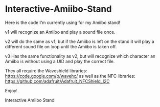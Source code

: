 Interactive-Amiibo-Stand
========================

Here is the code I'm currently using for my Amiibo stand!

v1 will recognize an Amiibo and play a sound file once.

v2 will do the same as v1, but if the Amiibo is left on the stand it will play a different sound file on loop until   the Amiibo is taken off.

v3 Has the same functionality as v2, but will recognize which character an Amiibo is without using a UID and play the   correct file.

They all require the Waveshield libraries:   https://code.google.com/p/wavehc/ 
as well as the NFC libraries:        https://github.com/adafruit/Adafruit_NFCShield_I2C

Enjoy!

Interactive Amiibo Stand

